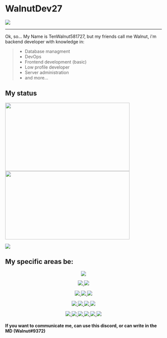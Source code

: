 # WalnutDev27
<img src="https://cdn.pixabay.com/photo/2016/02/03/08/34/banner-1176681_960_720.jpg"></img>
___

Ok, so...
My Name is TenWalnut581727, but my friends call me Walnut, i'm backend developer with knowledge in: 
> - Database managment
> - DevOps
> - Frontend development (basic)
> - Low profile developer
> - Server administration
> - and more...

## My status
<p>
<img src="https://github-readme-stats.vercel.app/api?username=WalnutDev27&show_icons=true&theme=radical" width="400"  height="220"></img> 
 <img src="https://github-readme-stats.vercel.app/api/top-langs/?username=WalnutDev27&layout=compact&theme=radical" width="400"  height="220"></img>
</p>

<img src="https://github-profile-trophy.vercel.app/?username=WalnutDev27&margin-w=28&margin-h=15&theme=radical" />


## My specific areas be:
<p align="center"><a href="#">
 <p align="center"><a href="#"> 
  <img src="https://img.shields.io/badge/-VSCode-007ACC?logoColor=ffffff&logo=Visual Studio Code" /> </br>
 </a></p>
 
 <p align="center"><a href="#">
  <img src="https://img.shields.io/badge/-Linut-f05032?logoColor=ffffff&logo=Linux" />
  <img src="https://img.shields.io/badge/-Git-fCC624?logoColor=ffffff&logo=Git" /> </br>
 </a></p>

 <p align="center"><a href="#">
  <img src="https://img.shields.io/badge/-C-a8b9cc?logoColor=ffffff&logo=C" />
  <img src="https://img.shields.io/badge/-C++-00599c?logoColor=ffffff&logo=C++" />
  <img src="https://img.shields.io/badge/-C Sharp-239120?logoColor=ffffff&logo=Csharp" /> </br>
 </a></p>
 
 <p align="center"><a href="#">
  <img src="https://img.shields.io/badge/-MySQL-4479a1?logoColor=ffffff&logo=MySQL" />
  <img src="https://img.shields.io/badge/-MongoDB-47a248?logoColor=ffffff&logo=MongoDB" />
  <img src="https://img.shields.io/badge/-SQLite-003b57?logoColor=ffffff&logo=SQLite" />
  <img src="https://img.shields.io/badge/-PosgreSQL-4169E1?logoColor=ffffff&logo=PostgreSQL" /> </br>
 </a></p>
 
 <p align="center"><a href="#">
  <img src="https://img.shields.io/badge/-.NET-512bd4?logoColor=ffffff&logo=.NET" />
  <img src="https://img.shields.io/badge/-Java-ff7800?logoColor=ffffff&logo=Java" />
  <img src="https://img.shields.io/badge/-PHP-777bb4?logoColor=ffffff&logo=PHP" />
  <img src="https://img.shields.io/badge/-Javascript-f7df1e?logoColor=ffffff&logo=Javascript" />
  <img src="https://img.shields.io/badge/-Node.js-339933?logoColor=ffffff&logo=Node.js" />
  <img src="https://img.shields.io/badge/-Python-3776ab?logoColor=ffffff&logo=Python" /> </br>
 </a></p>

</a></p>

#### If you want to communicate me, can use this discord, or can write in the MD (Walnut#9372)
